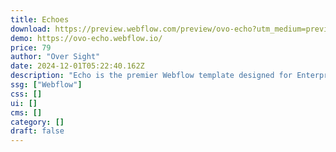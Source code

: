 ```yaml
---
title: Echoes
download: https://preview.webflow.com/preview/ovo-echo?utm_medium=preview_link&utm_source=designer&utm_content=ovo-echo&preview=32f0f3a7df44b4074795464a24adea19&locale=en&workflow=preview
demo: https://ovo-echo.webflow.io/
price: 79
author: "Over Sight"
date: 2024-12-01T05:22:40.162Z
description: "Echo is the premier Webflow template designed for Enterprise and B2B websites. Expertly crafted by top designers."
ssg: ["Webflow"]
css: []
ui: []
cms: []
category: []
draft: false
---
```

